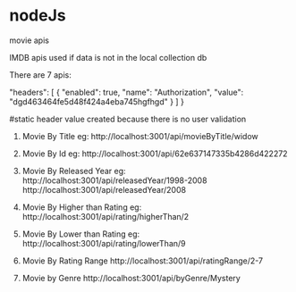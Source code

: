 # nodeJs

movie apis

IMDB apis used if data is not in the local collection db

There are 7 apis:

"headers": [
              {
                "enabled": true,
                "name": "Authorization",
                "value": "dgd463464fe5d48f424a4eba745hgfhgd"
              }
            ]
          }

#static header value created because there is no user validation

1. Movie By Title
    eg: http://localhost:3001/api/movieByTitle/widow

2. Movie By Id
    eg: http://localhost:3001/api/62e637147335b4286d422272

3. Movie By Released Year
    eg: http://localhost:3001/api/releasedYear/1998-2008
        http://localhost:3001/api/releasedYear/2008

4. Movie By Higher than Rating
    eg: http://localhost:3001/api/rating/higherThan/2

5. Movie By Lower than Rating
    eg: http://localhost:3001/api/rating/lowerThan/9

6. Movie By Rating Range
    http://localhost:3001/api/ratingRange/2-7

7. Movie by Genre
    http://localhost:3001/api/byGenre/Mystery
